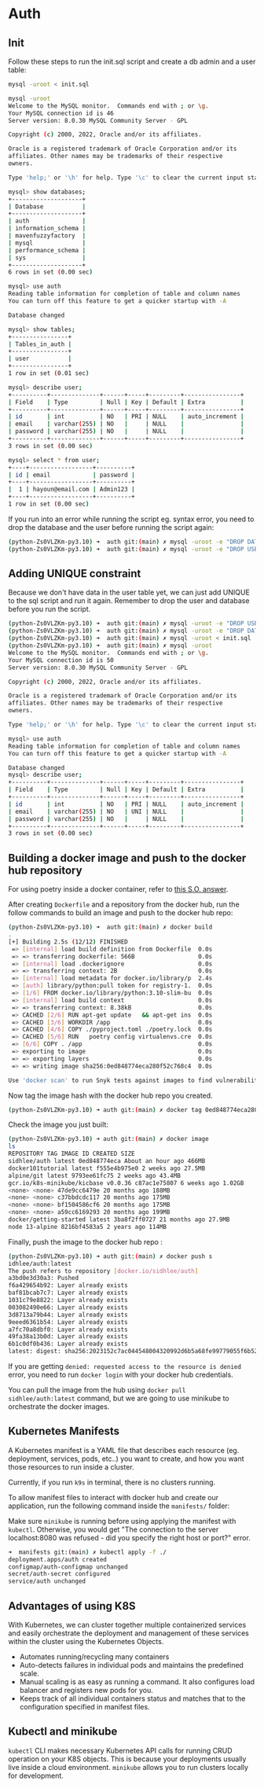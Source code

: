 # Auth

## Init

Follow these steps to run the init.sql script and create a db admin and a user table:

```bash
mysql -uroot < init.sql

mysql -uroot
Welcome to the MySQL monitor.  Commands end with ; or \g.
Your MySQL connection id is 46
Server version: 8.0.30 MySQL Community Server - GPL

Copyright (c) 2000, 2022, Oracle and/or its affiliates.

Oracle is a registered trademark of Oracle Corporation and/or its
affiliates. Other names may be trademarks of their respective
owners.

Type 'help;' or '\h' for help. Type '\c' to clear the current input statement.

mysql> show databases;
+--------------------+
| Database           |
+--------------------+
| auth               |
| information_schema |
| mavenfuzzyfactory  |
| mysql              |
| performance_schema |
| sys                |
+--------------------+
6 rows in set (0.00 sec)

mysql> use auth
Reading table information for completion of table and column names
You can turn off this feature to get a quicker startup with -A

Database changed

mysql> show tables;
+----------------+
| Tables_in_auth |
+----------------+
| user           |
+----------------+
1 row in set (0.01 sec)

mysql> describe user;
+----------+--------------+------+-----+---------+----------------+
| Field    | Type         | Null | Key | Default | Extra          |
+----------+--------------+------+-----+---------+----------------+
| id       | int          | NO   | PRI | NULL    | auto_increment |
| email    | varchar(255) | NO   |     | NULL    |                |
| password | varchar(255) | NO   |     | NULL    |                |
+----------+--------------+------+-----+---------+----------------+
3 rows in set (0.00 sec)

mysql> select * from user;
+----+------------------+----------+
| id | email            | password |
+----+------------------+----------+
|  1 | hayoun@email.com | Admin123 |
+----+------------------+----------+
1 row in set (0.00 sec)
```

If you run into an error while running the script eg. syntax error, you need to drop the database and the user before running the script again:

```bash
(python-Zs0VLZKm-py3.10) ➜  auth git:(main) ✗ mysql -uroot -e "DROP DATABASE auth;"
(python-Zs0VLZKm-py3.10) ➜  auth git:(main) ✗ mysql -uroot -e "DROP USER 'auth_user'@'localhost';"
```

## Adding UNIQUE constraint

Because we don't have data in the user table yet, we can just add UNIQUE to the sql script and run it again. Remember to drop the user and database before you run the script.

```bash
(python-Zs0VLZKm-py3.10) ➜  auth git:(main) ✗ mysql -uroot -e "DROP USER auth_user@localhost"
(python-Zs0VLZKm-py3.10) ➜  auth git:(main) ✗ mysql -uroot -e "DROP DATABASE auth"
(python-Zs0VLZKm-py3.10) ➜  auth git:(main) ✗ mysql -uroot < init.sql
(python-Zs0VLZKm-py3.10) ➜  auth git:(main) ✗ mysql -uroot
Welcome to the MySQL monitor.  Commands end with ; or \g.
Your MySQL connection id is 50
Server version: 8.0.30 MySQL Community Server - GPL

Copyright (c) 2000, 2022, Oracle and/or its affiliates.

Oracle is a registered trademark of Oracle Corporation and/or its
affiliates. Other names may be trademarks of their respective
owners.

Type 'help;' or '\h' for help. Type '\c' to clear the current input statement.

mysql> use auth
Reading table information for completion of table and column names
You can turn off this feature to get a quicker startup with -A

Database changed
mysql> describe user;
+----------+--------------+------+-----+---------+----------------+
| Field    | Type         | Null | Key | Default | Extra          |
+----------+--------------+------+-----+---------+----------------+
| id       | int          | NO   | PRI | NULL    | auto_increment |
| email    | varchar(255) | NO   | UNI | NULL    |                |
| password | varchar(255) | NO   |     | NULL    |                |
+----------+--------------+------+-----+---------+----------------+
3 rows in set (0.00 sec)
```

## Building a docker image and push to the docker hub repository

For using poetry inside a docker container, refer to [this S.O. answer](https://stackoverflow.com/a/54763270).

After creating `Dockerfile` and a repository from the docker hub, run the follow commands to build an image and push to the docker hub repo:

```bash
(python-Zs0VLZKm-py3.10) ➜  auth git:(main) ✗ docker build
.
[+] Building 2.5s (12/12) FINISHED
 => [internal] load build definition from Dockerfile  0.0s
 => => transferring dockerfile: 566B                  0.0s
 => [internal] load .dockerignore                     0.0s
 => => transferring context: 2B                       0.0s
 => [internal] load metadata for docker.io/library/p  2.4s
 => [auth] library/python:pull token for registry-1.  0.0s
 => [1/6] FROM docker.io/library/python:3.10-slim-bu  0.0s
 => [internal] load build context                     0.0s
 => => transferring context: 8.38kB                   0.0s
 => CACHED [2/6] RUN apt-get update   && apt-get ins  0.0s
 => CACHED [3/6] WORKDIR /app                         0.0s
 => CACHED [4/6] COPY ./pyproject.toml ./poetry.lock  0.0s
 => CACHED [5/6] RUN   poetry config virtualenvs.cre  0.0s
 => [6/6] COPY . /app                                 0.0s
 => exporting to image                                0.0s
 => => exporting layers                               0.0s
 => => writing image sha256:0ed848774eca280f52c768c4  0.0s

Use 'docker scan' to run Snyk tests against images to find vulnerabilities and learn how to fix them
```

Now tag the image hash with the docker hub repo you created.

```bash
(python-Zs0VLZKm-py3.10) ➜ auth git:(main) ✗ docker tag 0ed848774eca280f52c768c4 sidhlee/auth:latest
```

Check the image you just built:

```bash
(python-Zs0VLZKm-py3.10) ➜ auth git:(main) ✗ docker image
ls
REPOSITORY TAG IMAGE ID CREATED SIZE
sidhlee/auth latest 0ed848774eca About an hour ago 466MB
docker101tutorial latest f555e4b975e0 2 weeks ago 27.5MB
alpine/git latest 9793ee61fc75 2 weeks ago 43.4MB
gcr.io/k8s-minikube/kicbase v0.0.36 c87ac1e75807 6 weeks ago 1.02GB
<none> <none> 47de9cc6479e 20 months ago 188MB
<none> <none> c37bbdcdc117 20 months ago 175MB
<none> <none> bf1504586cf6 20 months ago 175MB
<none> <none> a59cc6169293 20 months ago 199MB
docker/getting-started latest 3ba8f2ff0727 21 months ago 27.9MB
node 13-alpine 8216bf4583a5 2 years ago 114MB
```

Finally, push the image to the docker hub repo :

```bash
(python-Zs0VLZKm-py3.10) ➜ auth git:(main) ✗ docker push s
idhlee/auth:latest
The push refers to repository [docker.io/sidhlee/auth]
a3bd0e3d30a3: Pushed
f6a429654b92: Layer already exists
baf81bcab7c7: Layer already exists
1031c79e8822: Layer already exists
003082490e66: Layer already exists
3d8713a79b44: Layer already exists
9eeed6361b54: Layer already exists
a7fc70a8dbf0: Layer already exists
49fa38a13b0d: Layer already exists
6b1c0df0b436: Layer already exists
latest: digest: sha256:2023152c7ac044548004320992d6b5a68fe99779055f6b527a3b89a0efb86c6f size: 2419

```

If you are getting `denied: requested access to the resource is denied` error, you need to run `docker login` with your docker hub credentials.

You can pull the image from the hub using `docker pull sidhlee/auth:latest` command, but we are going to use minikube to orchestrate the docker images.

## Kubernetes Manifests

A Kubernetes manifest is a YAML file that describes each resource (eg. deployment, services, pods, etc..) you want to create, and how you want those resources to run inside a cluster.

Currently, if you run `k9s` in terminal, there is no clusters running.

To allow manifest files to interact with docker hub and create our application, run the following command inside the `manifests/` folder:

Make sure `minikube` is running before using applying the manifest with `kubectl`. Otherwise, you would get "The connection to the server localhost:8080 was refused - did you specify the right host or port?" error.

```bash
➜  manifests git:(main) ✗ kubectl apply -f ./
deployment.apps/auth created
configmap/auth-configmap unchanged
secret/auth-secret configured
service/auth unchanged

```

## Advantages of using K8S

With Kubernetes, we can cluster together multiple containerized services and easily orchestrate the deployment and management of these services within the cluster using the Kubernetes Objects.

- Automates running/recycling many containers
- Auto-detects failures in individual pods and maintains the predefined scale.
- Manual scaling is as easy as running a command. It also configures load balancer and registers new pods for you.
- Keeps track of all individual containers status and matches that to the configuration specified in manifest files.

## Kubectl and minikube

`kubectl` CLI makes necessary Kubernetes API calls for running CRUD operation on your K8S objects. This is because your deployments usually live inside a cloud environment.
`minikube` allows you to run clusters locally for development.
